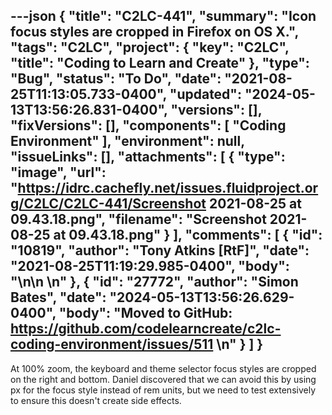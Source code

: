 ---json
{
  "title": "C2LC-441",
  "summary": "Icon focus styles are cropped in Firefox on OS X.",
  "tags": "C2LC",
  "project": {
    "key": "C2LC",
    "title": "Coding to Learn and Create"
  },
  "type": "Bug",
  "status": "To Do",
  "date": "2021-08-25T11:13:05.733-0400",
  "updated": "2024-05-13T13:56:26.831-0400",
  "versions": [],
  "fixVersions": [],
  "components": [
    "Coding Environment"
  ],
  "environment": null,
  "issueLinks": [],
  "attachments": [
    {
      "type": "image",
      "url": "https://idrc.cachefly.net/issues.fluidproject.org/C2LC/C2LC-441/Screenshot 2021-08-25 at 09.43.18.png",
      "filename": "Screenshot 2021-08-25 at 09.43.18.png"
    }
  ],
  "comments": [
    {
      "id": "10819",
      "author": "Tony Atkins [RtF]",
      "date": "2021-08-25T11:19:29.985-0400",
      "body": "<!-- media: file 5a53e893-80ed-448e-bb74-5505c10035b6 -->\n\n&#x20;\n"
    },
    {
      "id": "27772",
      "author": "Simon Bates",
      "date": "2024-05-13T13:56:26.629-0400",
      "body": "Moved to GitHub: <https://github.com/codelearncreate/c2lc-coding-environment/issues/511>&#x20;\n"
    }
  ]
}
---
At 100% zoom, the keyboard and theme selector focus styles are cropped on the right and bottom.  Daniel discovered that we can avoid this by using px for the focus style instead of rem units,  but we need to test extensively to ensure this doesn't create side effects.

        